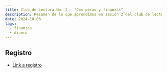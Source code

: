 ```yaml
---
title: Club de Lectura No. 2 - "Con peras y finanzas"
description: Resumen de lo que aprendimos en sesión 2 del club de lectura.
date: 2024-10-06
tags:
  - finanzas
  - dinero
---
```

## Registro

* [Link a registro](https://us05web.zoom.us/webinar/register/WN_LchrTmgxTiWsocvDTlASVQ#/registration)